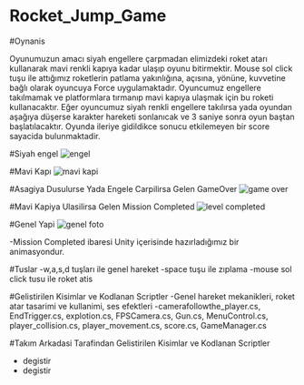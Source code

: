 # Rocket_Jump_Game

#Oynanis

Oyunumuzun amacı siyah engellere çarpmadan elimizdeki roket atarı kullanarak mavi renkli kapıya kadar ulaşıp oyunu bitirmektir. Mouse sol click tuşu ile attığımız roketlerin
patlama yakınlığına, açısına, yönüne, kuvvetine bağlı olarak oyuncuya Force uygulamaktadır. Oyuncumuz engellere takılmamak ve platformlara tırmanıp mavi kapıya ulaşmak için
bu roketi kullanacaktır. Eğer oyuncumuz siyah renkli engellere takılırsa yada oyundan aşağıya düşerse karakter hareketi sonlanıcak ve 3 saniye sonra oyun baştan başlatılacaktır. Oyunda ileriye gidildikce sonucu etkilemeyen bir score sayacida bulunmaktadir.

#Siyah engel
![engel](https://user-images.githubusercontent.com/72496488/204592467-efabf0c9-4420-4b80-9a31-9a70bc1df179.PNG)

#Mavi Kapı
![mavi kapi](https://user-images.githubusercontent.com/72496488/204592602-87889000-441f-453c-be09-abb208b2ce8d.PNG)

#Asagiya Dusulurse Yada Engele Carpilirsa Gelen GameOver
![game over](https://user-images.githubusercontent.com/72496488/204592829-fc7e5a39-5764-4704-abd6-dbd8230c2014.PNG)

#Mavi Kapiya Ulasilirsa Gelen Mission Completed
![level completed](https://user-images.githubusercontent.com/72496488/204593070-bd23de9e-dbf7-4b90-84c3-e4ab134ef754.PNG)

#Genel Yapi
![genel foto](https://user-images.githubusercontent.com/72496488/204594079-a24291e1-5108-4f19-a56b-a3a62d96dbb1.PNG)

-Mission Completed ibaresi Unity içerisinde hazırladığımız bir animasyondur.


#Tuslar
-w,a,s,d tuşları ile genel hareket
-space tuşu ile zıplama
-mouse sol click tusu ile roket atis

#Gelistirilen Kisimlar ve Kodlanan Scriptler
-Genel hareket mekanikleri, roket atar tasarimi ve kullanimi, ses efektleri
-camerafollowthe_player.cs, EndTrigger.cs, explotion.cs, FPSCamera.cs, Gun.cs, MenuControl.cs, player_collision.cs, player_movement.cs, score.cs, GameManager.cs

#Takım Arkadasi Tarafindan Gelistirilen Kisimlar ve Kodlanan Scriptler
- degistir
- degistir
